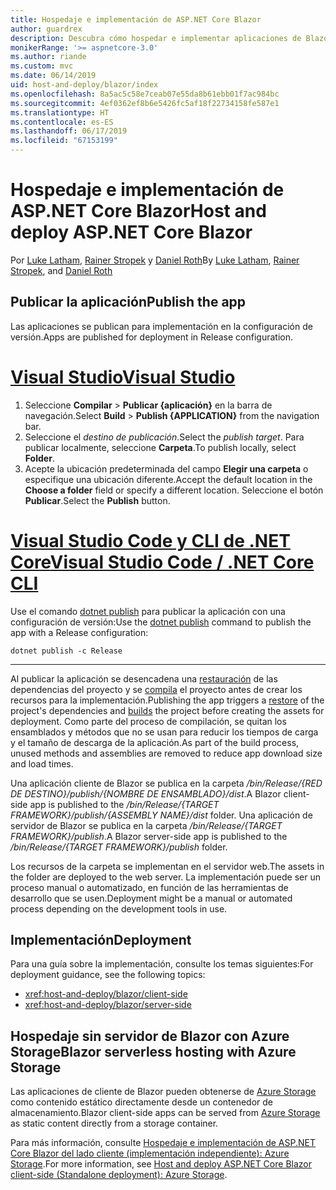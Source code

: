 ```yaml
---
title: Hospedaje e implementación de ASP.NET Core Blazor
author: guardrex
description: Descubra cómo hospedar e implementar aplicaciones de Blazor.
monikerRange: '>= aspnetcore-3.0'
ms.author: riande
ms.custom: mvc
ms.date: 06/14/2019
uid: host-and-deploy/blazor/index
ms.openlocfilehash: 8a5ac5c58e7ceab07e55da8b61ebb01f7ac984bc
ms.sourcegitcommit: 4ef0362ef8b6e5426fc5af18f22734158fe587e1
ms.translationtype: HT
ms.contentlocale: es-ES
ms.lasthandoff: 06/17/2019
ms.locfileid: "67153199"
---
```

# <a name="host-and-deploy-aspnet-core-blazor"></a><span data-ttu-id="88e93-103">Hospedaje e implementación de ASP.NET Core Blazor</span><span class="sxs-lookup"><span data-stu-id="88e93-103">Host and deploy ASP.NET Core Blazor</span></span>

<span data-ttu-id="88e93-104">Por [Luke Latham](https://github.com/guardrex), [Rainer Stropek](https://www.timecockpit.com) y [Daniel Roth](https://github.com/danroth27)</span><span class="sxs-lookup"><span data-stu-id="88e93-104">By [Luke Latham](https://github.com/guardrex), [Rainer Stropek](https://www.timecockpit.com), and [Daniel Roth](https://github.com/danroth27)</span></span>

## <a name="publish-the-app"></a><span data-ttu-id="88e93-105">Publicar la aplicación</span><span class="sxs-lookup"><span data-stu-id="88e93-105">Publish the app</span></span>

<span data-ttu-id="88e93-106">Las aplicaciones se publican para implementación en la configuración de versión.</span><span class="sxs-lookup"><span data-stu-id="88e93-106">Apps are published for deployment in Release configuration.</span></span>

# <a name="visual-studiotabvisual-studio"></a>[<span data-ttu-id="88e93-107">Visual Studio</span><span class="sxs-lookup"><span data-stu-id="88e93-107">Visual Studio</span></span>](#tab/visual-studio)

1. <span data-ttu-id="88e93-108">Seleccione **Compilar** > **Publicar {aplicación}** en la barra de navegación.</span><span class="sxs-lookup"><span data-stu-id="88e93-108">Select **Build** > **Publish {APPLICATION}** from the navigation bar.</span></span>
1. <span data-ttu-id="88e93-109">Seleccione el *destino de publicación*.</span><span class="sxs-lookup"><span data-stu-id="88e93-109">Select the *publish target*.</span></span> <span data-ttu-id="88e93-110">Para publicar localmente, seleccione **Carpeta**.</span><span class="sxs-lookup"><span data-stu-id="88e93-110">To publish locally, select **Folder**.</span></span>
1. <span data-ttu-id="88e93-111">Acepte la ubicación predeterminada del campo **Elegir una carpeta** o especifique una ubicación diferente.</span><span class="sxs-lookup"><span data-stu-id="88e93-111">Accept the default location in the **Choose a folder** field or specify a different location.</span></span> <span data-ttu-id="88e93-112">Seleccione el botón **Publicar**.</span><span class="sxs-lookup"><span data-stu-id="88e93-112">Select the **Publish** button.</span></span>

# <a name="visual-studio-code--net-core-clitabvisual-studio-codenetcore-cli"></a>[<span data-ttu-id="88e93-113">Visual Studio Code y CLI de .NET Core</span><span class="sxs-lookup"><span data-stu-id="88e93-113">Visual Studio Code / .NET Core CLI</span></span>](#tab/visual-studio-code+netcore-cli)

<span data-ttu-id="88e93-114">Use el comando [dotnet publish](/dotnet/core/tools/dotnet-publish) para publicar la aplicación con una configuración de versión:</span><span class="sxs-lookup"><span data-stu-id="88e93-114">Use the [dotnet publish](/dotnet/core/tools/dotnet-publish) command to publish the app with a Release configuration:</span></span>

```console
dotnet publish -c Release
```

---

<span data-ttu-id="88e93-115">Al publicar la aplicación se desencadena una [restauración](/dotnet/core/tools/dotnet-restore) de las dependencias del proyecto y se [compila](/dotnet/core/tools/dotnet-build) el proyecto antes de crear los recursos para la implementación.</span><span class="sxs-lookup"><span data-stu-id="88e93-115">Publishing the app triggers a [restore](/dotnet/core/tools/dotnet-restore) of the project's dependencies and [builds](/dotnet/core/tools/dotnet-build) the project before creating the assets for deployment.</span></span> <span data-ttu-id="88e93-116">Como parte del proceso de compilación, se quitan los ensamblados y métodos que no se usan para reducir los tiempos de carga y el tamaño de descarga de la aplicación.</span><span class="sxs-lookup"><span data-stu-id="88e93-116">As part of the build process, unused methods and assemblies are removed to reduce app download size and load times.</span></span>

<span data-ttu-id="88e93-117">Una aplicación cliente de Blazor se publica en la carpeta */bin/Release/{RED DE DESTINO}/publish/{NOMBRE DE ENSAMBLADO}/dist*.</span><span class="sxs-lookup"><span data-stu-id="88e93-117">A Blazor client-side app is published to the */bin/Release/{TARGET FRAMEWORK}/publish/{ASSEMBLY NAME}/dist* folder.</span></span> <span data-ttu-id="88e93-118">Una aplicación de servidor de Blazor se publica en la carpeta */bin/Release/{TARGET FRAMEWORK}/publish*.</span><span class="sxs-lookup"><span data-stu-id="88e93-118">A Blazor server-side app is published to the */bin/Release/{TARGET FRAMEWORK}/publish* folder.</span></span>

<span data-ttu-id="88e93-119">Los recursos de la carpeta se implementan en el servidor web.</span><span class="sxs-lookup"><span data-stu-id="88e93-119">The assets in the folder are deployed to the web server.</span></span> <span data-ttu-id="88e93-120">La implementación puede ser un proceso manual o automatizado, en función de las herramientas de desarrollo que se usen.</span><span class="sxs-lookup"><span data-stu-id="88e93-120">Deployment might be a manual or automated process depending on the development tools in use.</span></span>

## <a name="deployment"></a><span data-ttu-id="88e93-121">Implementación</span><span class="sxs-lookup"><span data-stu-id="88e93-121">Deployment</span></span>

<span data-ttu-id="88e93-122">Para una guía sobre la implementación, consulte los temas siguientes:</span><span class="sxs-lookup"><span data-stu-id="88e93-122">For deployment guidance, see the following topics:</span></span>

* <xref:host-and-deploy/blazor/client-side>
* <xref:host-and-deploy/blazor/server-side>

## <a name="blazor-serverless-hosting-with-azure-storage"></a><span data-ttu-id="88e93-123">Hospedaje sin servidor de Blazor con Azure Storage</span><span class="sxs-lookup"><span data-stu-id="88e93-123">Blazor serverless hosting with Azure Storage</span></span>

<span data-ttu-id="88e93-124">Las aplicaciones de cliente de Blazor pueden obtenerse de [Azure Storage](https://azure.microsoft.com/services/storage/) como contenido estático directamente desde un contenedor de almacenamiento.</span><span class="sxs-lookup"><span data-stu-id="88e93-124">Blazor client-side apps can be served from [Azure Storage](https://azure.microsoft.com/services/storage/) as static content directly from a storage container.</span></span>

<span data-ttu-id="88e93-125">Para más información, consulte [Hospedaje e implementación de ASP.NET Core Blazor del lado cliente (implementación independiente): Azure Storage](xref:host-and-deploy/blazor/client-side#azure-storage).</span><span class="sxs-lookup"><span data-stu-id="88e93-125">For more information, see [Host and deploy ASP.NET Core Blazor client-side (Standalone deployment): Azure Storage](xref:host-and-deploy/blazor/client-side#azure-storage).</span></span>
